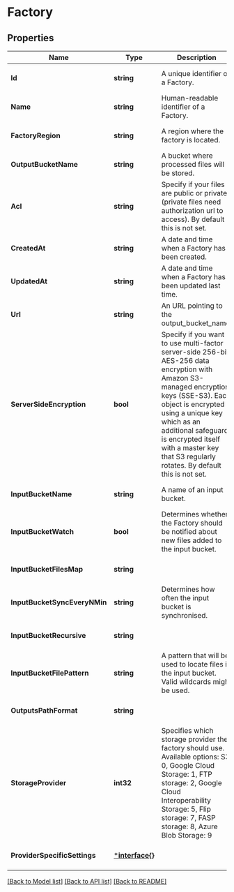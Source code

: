 # Factory

## Properties
Name | Type | Description | Notes
------------ | ------------- | ------------- | -------------
**Id** | **string** | A unique identifier of a Factory. | [optional] [default to null]
**Name** | **string** | Human-readable identifier of a Factory. | [optional] [default to null]
**FactoryRegion** | **string** | A region where the factory is located. | [optional] [default to null]
**OutputBucketName** | **string** | A bucket where processed files will be stored. | [optional] [default to null]
**Acl** | **string** | Specify if your files are public or private (private files need authorization url to access). By default this is not set. | [optional] [default to null]
**CreatedAt** | **string** | A date and time when a Factory has been created. | [optional] [default to null]
**UpdatedAt** | **string** | A date and time when a Factory has been updated last time. | [optional] [default to null]
**Url** | **string** | An URL pointing to the output_bucket_name. | [optional] [default to null]
**ServerSideEncryption** | **bool** | Specify if you want to use multi-factor server-side 256-bit AES-256 data encryption with Amazon S3-managed encryption keys (SSE-S3). Each object is encrypted using a unique key which as an additional safeguard is encrypted itself with a master key that S3 regularly rotates. By default this is not set. | [optional] [default to null]
**InputBucketName** | **string** | A name of an input bucket. | [optional] [default to null]
**InputBucketWatch** | **bool** | Determines whether the Factory should be notified about new files added to the input bucket. | [optional] [default to null]
**InputBucketFilesMap** | **string** |  | [optional] [default to null]
**InputBucketSyncEveryNMin** | **string** | Determines how often the input bucket is synchronised. | [optional] [default to null]
**InputBucketRecursive** | **string** |  | [optional] [default to null]
**InputBucketFilePattern** | **string** | A pattern that will be used to locate files in the input bucket. Valid wildcards might be used. | [optional] [default to null]
**OutputsPathFormat** | **string** |  | [optional] [default to null]
**StorageProvider** | **int32** | Specifies which storage provider the factory should use. Available options: S3: 0, Google Cloud Storage: 1, FTP storage: 2, Google Cloud Interoperability Storage: 5, Flip storage: 7, FASP storage: 8, Azure Blob Storage: 9 | [optional] [default to null]
**ProviderSpecificSettings** | [***interface{}**](interface{}.md) |  | [optional] [default to null]

[[Back to Model list]](../README.md#documentation-for-models) [[Back to API list]](../README.md#documentation-for-api-endpoints) [[Back to README]](../README.md)


